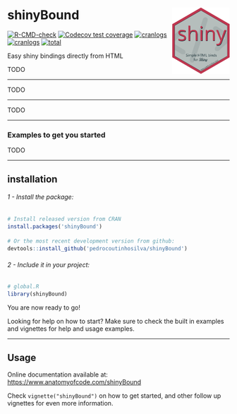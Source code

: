 # shinyBound <img src="man/figures/logo.svg" align="right" alt="" width="130" />
<!-- badges: start -->
[![R-CMD-check](https://github.com/pedrocoutinhosilva/shinyBound/workflows/R-CMD-check/badge.svg)](https://CRAN.R-project.org/package=shinyBound)
[![Codecov test coverage](https://codecov.io/gh/pedrocoutinhosilva/shinyBound/branch/main/graph/badge.svg)](https://app.codecov.io/gh/pedrocoutinhosilva/shinyBound?branch=main)
[![cranlogs](https://www.r-pkg.org/badges/version/shinyBound)](https://CRAN.R-project.org/package=shinyBound)
[![cranlogs](https://cranlogs.r-pkg.org/badges/shinyBound)](https://CRAN.R-project.org/package=shinyBound)
[![total](https://cranlogs.r-pkg.org/badges/grand-total/shinyBound)](https://CRAN.R-project.org/package=shinyBound)
<!-- badges: end -->

Easy shiny bindings directly from HTML

TODO

---

TODO

---

TODO

---

### Examples to get you started

TODO

---

## installation
###### 1 - Install the package:

```R
# Install released version from CRAN
install.packages('shinyBound')

# Or the most recent development version from github:
devtools::install_github('pedrocoutinhosilva/shinyBound')
```

###### 2 - Include it in your project:
```R
# global.R
library(shinyBound)
```
You are now ready to go!

Looking for help on how to start? Make sure to check the built in examples and vignettes for help and usage examples.

---

## Usage

Online documentation available at: https://www.anatomyofcode.com/shinyBound

Check `vignette("shinyBound")` on how to get started, and other follow up vignettes for even more information.
